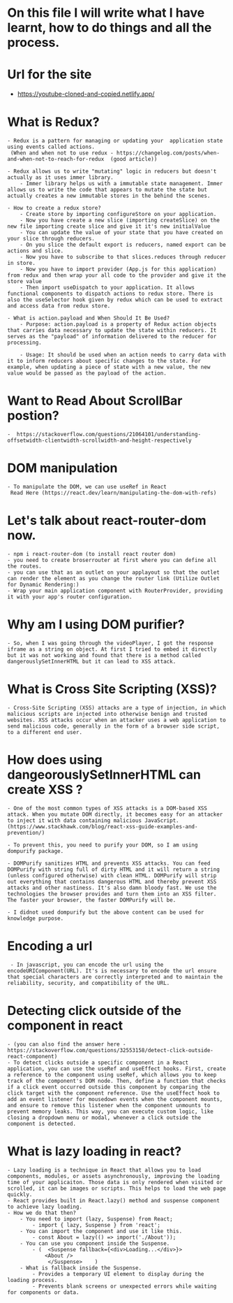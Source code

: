 # On this file I will write what I have learnt, how to do things and all the process.

# Url for the site

- https://youtube-cloned-and-copied.netlify.app/

# What is Redux?

    - Redux is a pattern for managing or updating your  application state using events called actions.
     (When and when not to use redux - https://changelog.com/posts/when-and-when-not-to-reach-for-redux  (good article))

    - Redux allows us to write "mutating" logic in reducers but doesn't actually as it uses immer library.
        - Immer library helps us with a immutable state management. Immer allows us to write the code that appears to mutate the state but actually creates a new immutable stores in the behind the scenes.

    - How to create a redux store?
        - Create store by importing configureStore on your application.
        - Now you have create a new slice (importing createSlice) on the new file importing create slice and give it it's new initialValue
        - You can update the value of your state that you have created on your slice through reducers.
        - On you slice the default export is reducers, named export can be actions and slice.
        - Now you have to subscribe to that slices.reduces through reducer in store.
        - Now you have to import provider (App.js for this application) from redux and then wrap your all code to the provider and give it the store value
        - Then import useDispatch to your application. It allows functional components to dispatch actions to redux store. There is also the useSelector hook given by redux which can be used to extract and access data from redux store.

    - What is action.payload and When Should It Be Used?
        - Purpose: action.payload is a property of Redux action objects that carries data necessary to update the state within reducers. It serves as the "payload" of information delivered to the reducer for processing.

        - Usage: It should be used when an action needs to carry data with it to inform reducers about specific changes to the state. For example, when updating a piece of state with a new value, the new value would be passed as the payload of the action.

# Want to Read About ScrollBar postion?

    -  https://stackoverflow.com/questions/21064101/understanding-offsetwidth-clientwidth-scrollwidth-and-height-respectively

# DOM manipulation

    - To manipulate the DOM, we can use useRef in React
     Read Here (https://react.dev/learn/manipulating-the-dom-with-refs)

# Let's talk about react-router-dom now.

    - npm i react-router-dom (to install react router dom)
    - you need to create broserrouter at first where you can define all the routes.
    - you can use that as an outlet on your applayout so that the outlet can render the element as you change the router link (Utilize Outlet for Dynamic Rendering:)
    - Wrap your main application component with RouterProvider, providing it with your app's router configuration.

# Why am I using DOM purifier?

    - So, when I was going through the videoPlayer, I got the response iframe as a string on object. At first I tried to embed it directly but it was not working and found that there is a method called dangerouslySetInnerHTML but it can lead to XSS attack.

# What is Cross Site Scripting (XSS)?

    - Cross-Site Scripting (XSS) attacks are a type of injection, in which malicious scripts are injected into otherwise benign and trusted websites. XSS attacks occur when an attacker uses a web application to send malicious code, generally in the form of a browser side script, to a different end user.

# How does using dangeorouslySetInnerHTML can create XSS ?

    - One of the most common types of XSS attacks is a DOM-based XSS attack. When you mutate DOM directly, it becomes easy for an attacker to inject it with data containing malicious JavaScript.
    (https://www.stackhawk.com/blog/react-xss-guide-examples-and-prevention/)

    - To prevent this, you need to purify your DOM, so I am using dompurify package.

    - DOMPurify sanitizes HTML and prevents XSS attacks. You can feed DOMPurify with string full of dirty HTML and it will return a string (unless configured otherwise) with clean HTML. DOMPurify will strip out everything that contains dangerous HTML and thereby prevent XSS attacks and other nastiness. It's also damn bloody fast. We use the technologies the browser provides and turn them into an XSS filter. The faster your browser, the faster DOMPurify will be.

    - I didnot used dompurify but the above content can be used for knowledge purpose.

# Encoding a url

     - In javascript, you can encode the url using the encodeURIComponent(URL). It's is necessary to encode the url ensure that special characters are correctly interpreted and to maintain the reliability, security, and compatibility of the URL.

# Detecting click outside of the component in react

    - (you can also find the answer here - https://stackoverflow.com/questions/32553158/detect-click-outside-react-component)
    - To detect clicks outside a specific component in a React application, you can use the useRef and useEffect hooks. First, create a reference to the component using useRef, which allows you to keep track of the component's DOM node. Then, define a function that checks if a click event occurred outside this component by comparing the click target with the component reference. Use the useEffect hook to add an event listener for mousedown events when the component mounts, and ensure to remove this listener when the component unmounts to prevent memory leaks. This way, you can execute custom logic, like closing a dropdown menu or modal, whenever a click outside the component is detected.

# What is lazy loading in react?

    - Lazy loading is a technique in React that allows you to load components, modules, or assets asynchronously, improving the loading time of your applicaiton. Those data is only rendered when visited or scrolled, it can be images or scripts. This helps to load the web page quickly.
    - React provides built in React.lazy() method and suspense component to achieve lazy loading.
    - How we do that then?
        - You need to import (lazy, Suspense) from React;
            - import { lazy, Suspense } from 'react';
        - You can import the component and use it like this.
            - const About = lazy(() => import('./About'));
        - You can use you component inside the Suspense.
            - (  <Suspense fallback={<div>Loading...</div>}>
                <About />
                 </Suspense>    )
        - What is fallback inside the Suspense.
            - Provides a temporary UI element to display during the loading process.
            - Prevents blank screens or unexpected errors while waiting for components or data.
